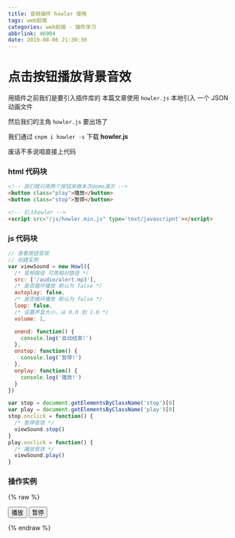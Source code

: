 ```yaml
---
title: 音频插件 howler 使用
tags: web前端
categories: web前端 - 插件学习
abbrlink: 46904
date: 2019-08-06 21:30:30
---
```


# **点击按钮播放背景音效**

用插件之前我们是要引入插件库的 本篇文章使用 `howler.js` 本地引入
一个 JSON 动画文件

然后我们的主角 `howler.js` 要出场了

我们通过 `cnpm i howler -s` 下载 **howler.js**

废话不多说咱直接上代码

###  html 代码块

```html
<!-- 我们就只用两个按钮来做本次demo演示 -->
<button class="play">播放</button>
<button class="stop">暂停</button>

<!-- 引入howler -->
<script src="/js/howler.min.js" type='text/javascripnt'></script>

```

### js 代码块

```js
// 查看按钮音效
// 创建实例
var viewSound = new Howl({
  /* 音频路径 可用相对路径 */
  src: ['/audio/alert.mp3'],
  /* 是否循环播放 默认为 false */
  autoplay: false,
  /* 是否循环播放 默认为 false */
  loop: false,
  /* 设置声音大小，从 0.0 到 1.0 */
  volume: 1,

  onend: function() {
    console.log('自动结束!')
  },
  onstop: function() {
    console.log('暂停!')
  },
  onplay: function() {
    console.log('播放!')
  }
})

var stop = document.getElementsByClassName('stop')[0]
var play = document.getElementsByClassName('play')[0]
stop.onclick = function() {
  /* 暂停音效 */
  viewSound.stop()
}
play.onclick = function() {
  /* 播放音效 */
  viewSound.play()
}
```

### 操作实例

{% raw %}

<!-- 我们就只用两个按钮来做本次demo演示 -->

<button class="play">播放</button>
<button class="stop">暂停</button>

<!-- 引入howler -->
<script src="/js/howler.min.js" type='text/javascripnt'></script>
<script>
var viewSound = new Howl({
  /* 音频路径 */
  src: ['/audio/alert.mp3'],
  /* 是否循环播放 默认为 false */
  autoplay: false,
  /* 是否循环播放 默认为 false */
  loop: false,
  /* 设置声音大小，从 0.0 到 1.0 */
  volume: 1,

  onend: function() {
    console.log('自动结束!')
  },
  onstop: function() {
    console.log('暂停!')
  },
  onplay: function() {
    console.log('播放!')
  }
})
var stop = document.getElementsByClassName('stop')[0]
var play = document.getElementsByClassName('play')[0]
stop.onclick = function() {
  /* 暂停音效 */
  viewSound.stop()
}
play.onclick = function() {
  /* 播放音效 */
  viewSound.play() 
}
</script>

{% endraw %}
